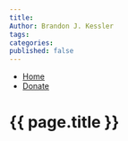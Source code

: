 ```yaml
---
title: 
Author: Brandon J. Kessler
tags: 
categories: 
published: false
---
```


<nav id="main-nav">
<ul>
    <li><a href="index.html">Home</a></li>
    <li><a href="donate.html">Donate</a></li>
</ul>
</nav>

<h1>{{ page.title }}</h1>


